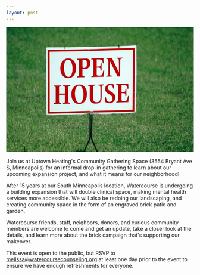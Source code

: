 ```yaml
---
layout: post
---
```


![open house sign](/open-house-sign.jpg)

Join us at Uptown Heating's Community Gathering Space (3554 Bryant Ave S, Minneapolis) for an informal drop-in gathering to learn about our upcoming expansion project, and what it means for our neighborhood!

After 15 years at our South Minneapolis location, Watercourse is undergoing a building expansion that will double clinical space, making mental health services more accessible. We will also be redoing our landscaping, and creating community space in the form of an engraved brick patio and garden.

Watercourse friends, staff, neighbors, donors, and curious community members are welcome to come and get an update, take a closer look at the details, and learn more about the brick campaign that's supporting our makeover.

This event is open to the public, but RSVP to melissa@watercoursecounseling.org at least one day prior to the event to ensure we have enough refreshments for everyone.
